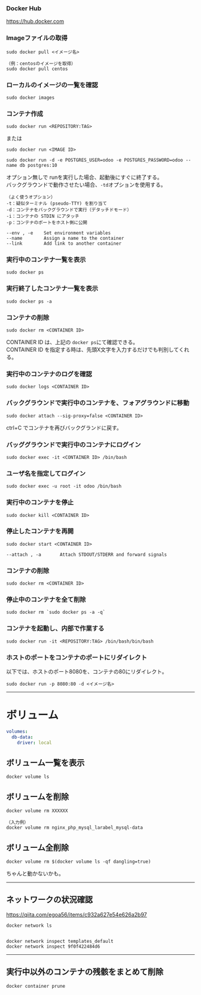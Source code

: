 ### Docker Hub
<https://hub.docker.com>

### Imageファイルの取得
```
sudo docker pull <イメージ名>

（例：centosのイメージを取得）
sudo docker pull centos
```

### ローカルのイメージの一覧を確認
```
sudo docker images
```

### コンテナ作成
```
sudo docker run <REPOSITORY:TAG>
```
または
```
sudo docker run <IMAGE ID>

sudo docker run -d -e POSTGRES_USER=odoo -e POSTGRES_PASSWORD=odoo --name db postgres:10
```
オプション無しで runを実行した場合、起動後にすぐに終了する。  
バックグラウンドで動作させたい場合、```-td```オプションを使用する。  
```
（よく使うオプション）
-t：疑似ターミナル (pseudo-TTY) を割り当て
-d：コンテナをバックグラウンドで実行（デタッチドモード）
-i：コンテナの STDIN にアタッチ
-p：コンテナのポートをホスト側に公開

--env , -e    Set environment variables
--name		  Assign a name to the container
--link		  Add link to another container
```

### 実行中のコンテナ一覧を表示
```
sudo docker ps
```

### 実行終了したコンテナ一覧を表示
```
sudo docker ps -a
```

### コンテナの削除
```
sudo docker rm <CONTAINER ID>
```
CONTAINER ID は、上記の ```docker ps```にて確認できる。  
CONTAINER ID を指定する時は、先頭X文字を入力するだけでも判別してくれる。

### 実行中のコンテナのログを確認
```
sudo docker logs <CONTAINER ID>
```
### バックグラウンドで実行中のコンテナを、フォアグラウンドに移動
```
sudo docker attach --sig-proxy=false <CONTAINER ID>
```
ctrl+C でコンテナを再びバックグランドに戻す。

### バッググラウンドで実行中のコンテナにログイン
```
sudo docker exec -it <CONTAINER ID> /bin/bash
```

### ユーザ名を指定してログイン
```
sudo docker exec -u root -it odoo /bin/bash
```

### 実行中のコンテナを停止
```
sudo docker kill <CONTAINER ID>
```

### 停止したコンテナを再開
```
sudo docker start <CONTAINER ID>

--attach , -a		Attach STDOUT/STDERR and forward signals
```

### コンテナの削除
```
sudo docker rm <CONTAINER ID>
```

### 停止中のコンテナを全て削除
```
sudo docker rm `sudo docker ps -a -q`
```

### コンテナを起動し、内部で作業する
```
sudo docker run -it <REPOSITORY:TAG> /bin/bash/bin/bash
```
### ホストのポートをコンテナのポートにリダイレクト
以下では、ホストのポート8080を、コンテナの80にリダイレクト。
```
sudo docker run -p 8080:80 -d <イメージ名>
```

____________________________________________________________
# ボリューム
```yml
volumes:
  db-data:
    driver: local
```


## ボリューム一覧を表示
```
docker volume ls
```

## ボリュームを削除
```
docker volume rm XXXXXX

（入力例）
docker volume rm nginx_php_mysql_larabel_mysql-data
```

## ボリューム全削除
```
docker volume rm $(docker volume ls -qf dangling=true)
```
ちゃんと動かないかも。

____________________________________________________________
## ネットワークの状況確認
https://qiita.com/egoa56/items/c932a627e54e626a2b97
```
docker network ls


docker network inspect templates_default
docker network inspect 9f0f422484d6
```

____________________________________________________________
## 実行中以外のコンテナの残骸をまとめて削除
```
docker container prune
```

